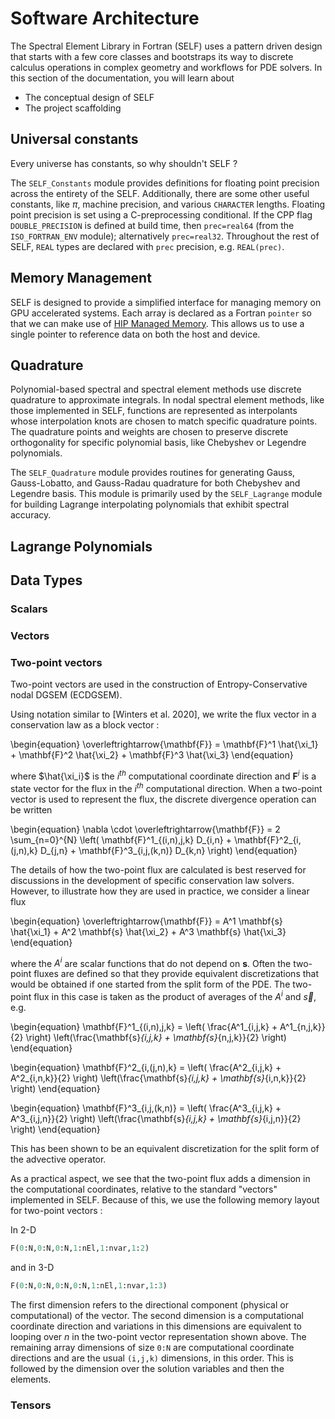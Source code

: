 # Software Architecture

The Spectral Element Library in Fortran (SELF) uses a pattern driven design that starts with a few core classes and bootstraps its way to discrete calculus operations in complex geometry and workflows for PDE solvers. In this section of the documentation, you will learn about 

* The conceptual design of SELF
* The project scaffolding

## Universal constants
Every universe has constants, so why shouldn't SELF ? 

The `SELF_Constants` module provides definitions for floating point precision across the entirety of the SELF. Additionally, there are some other useful constants, like $\pi$, machine precision, and various `CHARACTER` lengths. Floating point precision is set using a C-preprocessing conditional. If the CPP flag `DOUBLE_PRECISION` is defined at build time, then `prec=real64` (from the `ISO_FORTRAN_ENV` module); alternatively `prec=real32`. Throughout the rest of SELF, `REAL` types are declared with `prec` precision, e.g. `REAL(prec)`.

## Memory Management
SELF is designed to provide a simplified interface for managing memory on GPU accelerated systems. Each array is declared as a Fortran `pointer` so that we can make use of [HIP Managed Memory](https://rocm.docs.amd.com/en/latest/conceptual/gpu-memory.html). This allows us to use a single pointer to reference data on both the host and device.


## Quadrature
Polynomial-based spectral and spectral element methods use discrete quadrature to approximate integrals. In nodal spectral element methods, like those implemented in SELF, functions are represented as interpolants whose interpolation knots are chosen to match specific quadrature points. The quadrature points and weights are chosen to preserve discrete orthogonality for specific polynomial basis, like Chebyshev or Legendre polynomials.

The `SELF_Quadrature` module provides routines for generating Gauss, Gauss-Lobatto, and Gauss-Radau quadrature for both Chebyshev and Legendre basis. This module is primarily used by the `SELF_Lagrange` module for building Lagrange interpolating polynomials that exhibit spectral accuracy.

## Lagrange Polynomials



## Data Types

### Scalars

### Vectors

### Two-point vectors
Two-point vectors are used in the construction of Entropy-Conservative nodal DGSEM (ECDGSEM).

Using notation similar to [Winters et al. 2020], we write the flux vector in a conservation law as a block vector : 

\begin{equation}
  \overleftrightarrow{\mathbf{F}} = \mathbf{F}^1 \hat{\xi_1} + \mathbf{F}^2 \hat{\xi_2} + \mathbf{F}^3 \hat{\xi_3}
\end{equation}

where $\hat{\xi_i}$ is the $i^{th}$ computational coordinate direction and $\mathbf{F}^i$ is a state vector for the flux in the $i^{th}$ computational direction. When a two-point vector is used to represent the flux, the discrete divergence operation can be written

\begin{equation}
 \nabla \cdot \overleftrightarrow{\mathbf{F}} = 2 \sum_{n=0}^{N} \left( \mathbf{F}^1_{(i,n),j,k} D_{i,n} + \mathbf{F}^2_{i,(j,n),k} D_{j,n} + \mathbf{F}^3_{i,j,(k,n)} D_{k,n} \right)
\end{equation}

The details of how the two-point flux are calculated is best reserved for discussions in the development of specific conservation law solvers. However, to illustrate how they are used in practice, we consider a linear flux

\begin{equation}
  \overleftrightarrow{\mathbf{F}} = A^1 \mathbf{s} \hat{\xi_1} + A^2 \mathbf{s} \hat{\xi_2} + A^3 \mathbf{s} \hat{\xi_3}
\end{equation}

where the $A^i$ are scalar functions that do not depend on $\mathbf{s}$. Often the two-point fluxes are defined so that they provide equivalent discretizations that would be obtained if one started from the split form of the PDE. The two-point flux in this case is taken as the product of averages of the $A^i$ and $\vec{s}$, e.g.

\begin{equation}
\mathbf{F}^1_{(i,n),j,k} = \left( \frac{A^1_{i,j,k} + A^1_{n,j,k}}{2} \right) \left(\frac{\mathbf{s}_{i,j,k} + \mathbf{s}_{n,j,k}}{2} \right)
\end{equation}

\begin{equation}
\mathbf{F}^2_{i,(j,n),k} = \left( \frac{A^2_{i,j,k} + A^2_{i,n,k}}{2} \right) \left(\frac{\mathbf{s}_{i,j,k} + \mathbf{s}_{i,n,k}}{2} \right)
\end{equation}

\begin{equation}
\mathbf{F}^3_{i,j,(k,n)} = \left( \frac{A^3_{i,j,k} + A^3_{i,j,n}}{2} \right) \left(\frac{\mathbf{s}_{i,j,k} + \mathbf{s}_{i,j,n}}{2} \right)
\end{equation}

This has been shown to be an equivalent discretization for the split form of the advective operator.

As a practical aspect, we see that the two-point flux adds a dimension in the computational coordinates, relative to the standard "vectors" implemented in SELF. Because of this, we use the following memory layout for two-point vectors :

In 2-D 
```fortran
F(0:N,0:N,0:N,1:nEl,1:nvar,1:2)
```

and in 3-D
```fortran
F(0:N,0:N,0:N,0:N,1:nEl,1:nvar,1:3)
```

The first dimension refers to the directional component (physical or computational) of the vector. The second dimension is a computational coordinate direction and variations in this dimensions are equivalent to looping over $n$ in the two-point vector representation shown above. The remaining array dimensions of size `0:N` are computational coordinate directions and are the usual `(i,j,k)` dimensions, in this order. This is followed by the dimension over the solution variables and then the elements. 


### Tensors
